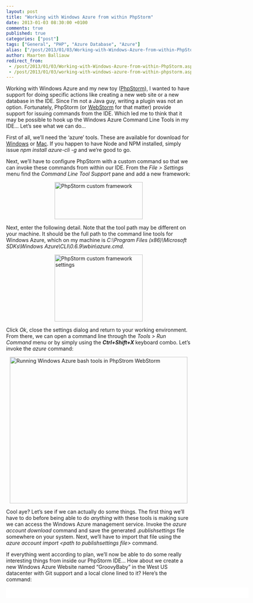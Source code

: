 ```yaml
---
layout: post
title: "Working with Windows Azure from within PhpStorm"
date: 2013-01-03 08:30:00 +0100
comments: true
published: true
categories: ["post"]
tags: ["General", "PHP", "Azure Database", "Azure"]
alias: ["/post/2013/01/03/Working-with-Windows-Azure-from-within-PhpStorm.aspx", "/post/2013/01/03/working-with-windows-azure-from-within-phpstorm.aspx"]
author: Maarten Balliauw
redirect_from:
 - /post/2013/01/03/Working-with-Windows-Azure-from-within-PhpStorm.aspx.html
 - /post/2013/01/03/working-with-windows-azure-from-within-phpstorm.aspx.html
---
```

<p>Working with Windows Azure and my new toy (<a href="http://www.jetbrains.com/phpstorm/">PhpStorm</a>), I wanted to have support for doing specific actions like creating a new web site or a new database in the IDE. Since I&rsquo;m not a Java guy, writing a plugin was not an option. Fortunately, PhpStorm (or <a href="http://www.jetbrains.com/webstorm/">WebStorm</a> for that matter) provide support for issuing commands from the IDE. Which led me to think that it may be possible to hook up the Windows Azure Command Line Tools in my IDE&hellip; Let&rsquo;s see what we can do&hellip;</p>
<p>First of all, we&rsquo;ll need the &lsquo;azure&rsquo; tools. These are available for download for <a href="http://go.microsoft.com/fwlink/?LinkID=275464&amp;clcid=0x409">Windows</a> or <a href="http://go.microsoft.com/fwlink/?LinkID=253471&amp;clcid=0x409">Mac</a>. If you happen to have Node and NPM installed, simply issue <em>npm install azure-cli -g</em> and we&rsquo;re good to go.</p>
<p>Next, we&rsquo;ll have to configure PhpStorm with a custom command so that we can invoke these commands from within our IDE. From the <em>File &gt; Settings</em> menu find the <em>Command Line Tool Support</em> pane and add a new framework:</p>
<p><img style="background-image: none; float: none; padding-top: 0px; padding-left: 0px; margin: 5px auto; display: block; padding-right: 0px; border-width: 0px;" title="PhpStorm custom framework" src="/images/clip_image002_1.gif" border="0" alt="PhpStorm custom framework" width="240" height="101" /></p>
<p>Next, enter the following detail. Note that the tool path may be different on your machine. It should be the full path to the command line tools for Windows Azure, which on my machine is <em>C:\Program Files (x86)\Microsoft SDKs\Windows Azure\CLI\0.6.9\wbin\azure.cmd.</em></p>
<p><a href="/images/image_242.png"><img style="background-image: none; float: none; padding-top: 0px; padding-left: 0px; margin: 5px auto; display: block; padding-right: 0px; border-width: 0px;" title="PhpStorm custom framework settings" src="/images/clip_image004.gif" border="0" alt="PhpStorm custom framework settings" width="240" height="182" /></a></p>
<p>Click <em>Ok</em>, close the settings dialog and return to your working environment. From there, we can open a command line through the <em>Tools &gt; Run Command</em> menu or by simply using the <strong><em>Ctrl+Shift+X</em> </strong>keyboard combo. Let&rsquo;s invoke the <em>azure</em> command:</p>
<p><a href="/images/image_247.png"><img style="background-image: none; float: none; padding-top: 0px; padding-left: 0px; margin: 5px auto; display: block; padding-right: 0px; border-width: 0px;" title="Running Windows Azure bash tools in PhpStrom WebStorm" src="/images/image_thumb_211.png" border="0" alt="Running Windows Azure bash tools in PhpStrom WebStorm" width="484" height="398" /></a></p>
<p>Cool aye? Let&rsquo;s see if we can actually do some things. The first thing we&rsquo;ll have to do before being able to do <em>anything</em> with these tools is making sure we can access the Windows Azure management service. Invoke the <em>azure account download </em>command and save the generated <em>.publishsettings</em> file somewhere on your system. Next, we&rsquo;ll have to import that file using the <em>azure account import &lt;path to publishsettings file&gt; </em>command.</p>
<p>If everything went according to plan, we&rsquo;ll now be able to do some really interesting things from inside our PhpStorm IDE&hellip; How about we create a new Windows Azure Website named &ldquo;GroovyBaby&rdquo; in the West US datacenter with Git support and a local clone lined to it? Here&rsquo;s the command:</p>
<div id="scid:9D7513F9-C04C-4721-824A-2B34F0212519:09675d49-1b68-4514-bc75-8122d7c51ef6" class="wlWriterEditableSmartContent" style="float: none; margin: 0px; display: inline; padding: 0px;">
<pre style="width: 660px; height: 28px; background-color: white; overflow: auto;"><div><!--

Code highlighting produced by Actipro CodeHighlighter (freeware)
http://www.CodeHighlighter.com/

--><span style="color: #000000;">azure site create GroovyBaby --git --location </span><span style="color: #000000;">"</span><span style="color: #000000;">West US</span><span style="color: #000000;">"</span></div></pre>
<!-- Code inserted with Steve Dunn's Windows Live Writer Code Formatter Plugin.  http://dunnhq.com --></div>
<p>And here&rsquo;s the result:</p>
<p><a href="/images/image_248.png"><img style="background-image: none; float: none; padding-top: 0px; padding-left: 0px; margin: 5px auto 0px; display: block; padding-right: 0px; border: 0px;" title="Create a new website in PhpStorm" src="/images/image_thumb_212.png" border="0" alt="Create a new website in PhpStorm" width="484" height="398" /></a></p>
<p>I seriously love this stuff! For reference, <a href="http://www.windowsazure.com/en-us/manage/linux/other-resources/command-line-tools/">here&rsquo;s the complete list of available commands</a>. And <a href="http://codebetter.com/glennblock/2012/12/25/simple-bash-scripting-for-azure-cli/">Glenn Block cooked up some cool commands</a> too.</p>
{% include imported_disclaimer.html %}
